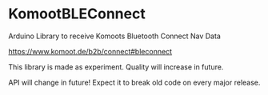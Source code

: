 # KomootBLEConnect
Arduino Library to receive Komoots Bluetooth Connect Nav Data

https://www.komoot.de/b2b/connect#bleconnect

This library is made as experiment. Quality will increase in future.

API will change in future! Expect it to break old code on every major release.
